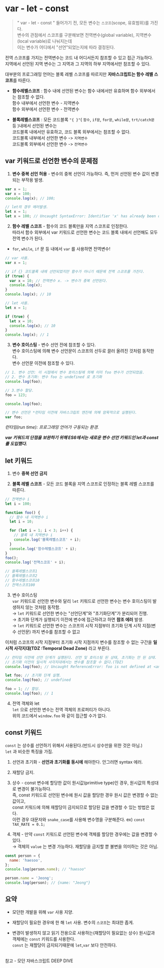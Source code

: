 # var - let - const

> " var - let - const " 들어가기 전, 모든 변수는 `스코프`(scope, 유효범위)를 가진다.  
> 변수의 관점에서 스코프를 구분해보면 전역변수(global variable), 지역변수(local variable)로 나눠지는데  
> 이는 변수가 어디에서 "선언"되었는지에 따라 결정된다.

전역 스코프를 가지는 전역변수는 코드 내 어디서든지 참조할 수 있고 접근 가능하다.  
지역에서 선언된 지역 변수는 그 지역과 그 지역의 하부 지역에서만 참조할 수 있다.

대부분의 프로그래밍 언어는 블록 레벨 스코프를 따르지만 **자바스크립트는 함수 레벨 스코프**를 따른다.

- **함수레벨스코프** : 함수 내에 선언된 변수는 함수 내에서만 유효하며 함수 외부에서는 참조할 수 없다.  
  함수 내부에서 선언한 변수 - 지역변수  
  함수 외부에서 선언한 변수 - 전역변수

- **블록레벨스코프** : 모든 코드블록 `"{ }"`( `함수`, `if문`, `for문`, `while문`, `trt/catch문` 등 )내에서 선언된 변수는  
  코드블록 내에서만 유효하고, 코드 블록 외부에서는 참조할 수 없다.  
  코드블록 내부에서 선언한 변수 -> `지역변수`  
  코드블록 외부에서 선언한 변수 -> `전역변수`

## var 키워드로 선언한 변수의 문제점

1. **변수 중복 선언 허용** - 변수의 중복 선언이 가능하다. 즉, 먼저 선언된 변수 값이 변경되는 부작용 발생.

```jsx
var x = 1;
var x = 100;
console.log(x); // 100;

// let의 경우 에러발생.
let x = 1;
let x = 100; // Uncaught SyntaxError: Identifier 'x' has already been declared
```

2. **함수 레벨 스코프** - 함수의 코드 블록만을 지역 스코프로 인정한다.  
   따라서 함수 외부에서 var 키워드로 선언한 변수는 코드 블록 내에서 선언해도 모두 전역 변수가 된다.

- `for`, `while`, `if` 문 등 내에서 `var` 를 사용하면 전역변수!

```jsx
// var 사용.
var x = 1;

// if {} 코드블록 내에 선언되었지만 함수가 아니기 때문에 전역 스코프를 가진다.
if (true) {
  var x = 10; // 전역변수 x. -> 변수가 중복 선언된다.
  console.log(x);
}
console.log(x); // 10

// let 사용.
let x = 1;

if (true) {
  let x = 10;
  console.log(x); // 10
}
console.log(x); // 1
```

3. **변수 호이스팅** - 변수 선언 전에 참조할 수 있다.  
   변수 호이스팅에 의해 변수 선언문이 스코프의 선두로 끌러 올려진 것처럼 동작한다.  
   변수 선언문 이전에 참조할 수 있다.

```jsx
// 1. 변수 선언: 이 시점에서 변수 호이스팅에 의해 이미 foo 변수가 선언되었음.
// 2. 변수 초기화: 변수 foo 는 undefined 로 초기화
console.log(foo);

// 3.변수 할당.
foo = 123;

console.log(foo);

// 변수 선언은 *런타임 이전에 자바스크립트 엔진에 의해 암묵적으로 실행된다.
var foo;
```

_런타임(run time): 프로그래밍 언어가 구동되는 환경._

**_*var 키워드의 단점을 보완하기 위해 ES6에서는 새로운 변수 선언 키워드인 let과 const를 도입했다.*_**

## let 키워드

1. 변수 **중복 선언** **금지**

2. **블록 레벨 스코프** - 모든 코드 블록을 지역 스코프로 인정하는 블록 레벨 스코프를 따른다.

```jsx
// 전역변수 i
let i = 100;

function foo() {
  // 함수 내 지역변수 i
  let i = 10;

  for (let i = 1; i < 3; i++) {
    // 블록 내 지역변수 i
    console.log('블록레벨스코프' + i);
  }
  console.log('함수레벨스코프' + i);
}
foo();
console.log('전역스코프' + i);

// 블록레벨스코프1
// 블록레벨스코프2
// 함수레벨스코프10
// 전역스코프100
```

3. 변수 호이스팅  
   `var` 키워드로 선언한 변수와 달리 `let` 키워드로 선언한 변수는 변수 호이스팅이 발생하지 않는 것처럼 동작함.  
   → `let` 키워드로 선언한 변수는 "선언단계"와 "초기화단계"가 분리되어 진행.  
   → 초기화 단계가 실행되기 이전에 변수에 접근하려고 하면 **참조 에러** 발생.  
   → `let` 키워드로 선언한 변수는 스코프의 시작 지점부터 초기화 단계 시작 지점(변수 선언문) 까지 변수를 참조할 수 없고

이처럼 스코프의 시작 지점부터 초기화 시작 지점까지 변수를 참조할 수 없는 구간을 **일시적 사각지대(TDZ :Temporal Dead Zone)** 라고 부른다.

```jsx
// 런타임 이전에 선언 단계가 실행된다. 선언 및 호이스팅 된 상태, 초기화는 안 된 상태.
// 초기화 이전의 일시적 사각지대에서는 변수를 참조할 수 없다.(TDZ)
console.log(foo); // Uncaught ReferenceError: foo is not defined at <anonymous>:1:13

let foo; // 초기화 단계 실행.
console.log(foo); // undefined

foo = 1; // 할당.
console.log(foo); // 1
```

4. 전역 객체와 let  
   `let` 으로 선언한 변수는 전역 객체의 프로퍼티가 아니다.  
   위의 코드에서 `window.foo` 와 같이 접근할 수가 없다.

## const 키워드

`const` 는 상수를 선언하기 위해서 사용된다.(반드시 상수만을 위한 것은 아님.)  
`let` 과 비슷한 특징을 가짐.

1. 선언과 초기화 - **선언과 초기화를 동시에** 해야한다. 안그러면 syntax 에러.

2. 재할당 금지.

3. 상수 - const 변수에 할당한 값이 원시값(primitive type)인 경우, 원시값의 특성대로 변경이 불가능하다.  
   즉, const 키워드로 선언된 변수에 원시 값을 할당한 경우 원시 값은 변경할 수 없는 값이고,  
   const 키워드에 의해 재할당이 금지되므로 할당된 값을 변경할 수 있는 방법은 없다.  
   이런 경우 대문자와 `snake_case`를 사용해 변수명을 구분해준다. ex) `const TAX_RATE = 0.1;`

4. 객체 - 만약 `const` 키워드로 선언된 변수에 객체를 할당한 경우에는 값을 변경할 수 있다.  
   → 객체의 `value` 는 변경 가능하다. 재할당을 금지할 뿐 불변을 의미하는 것은 아님.

```jsx
const person = {
  name: 'haesoo',
};
console.log(person.name); // "haesoo"

person.name = 'Jeong';
console.log(person); // {name: "Jeong"}
```

## 요약

- 모던한 개발을 위해 `var` 사용 지양.

- 재할당이 필요한 경우에 한 해 `let` 사용. 변수의 `스코프`는 최대한 좁게.

- 변경이 발생하지 않고 읽기 전용으로 사용하는(재할당이 필요없는 상수) 원시값과 객체에는 `const` 키워드를 사용한다.  
  `const` 는 재할당이 금지되기때문에 `let`,`var` 보다 안전하다.

<br>
참고 - 모던 자바스크립트 DEEP DIVE
